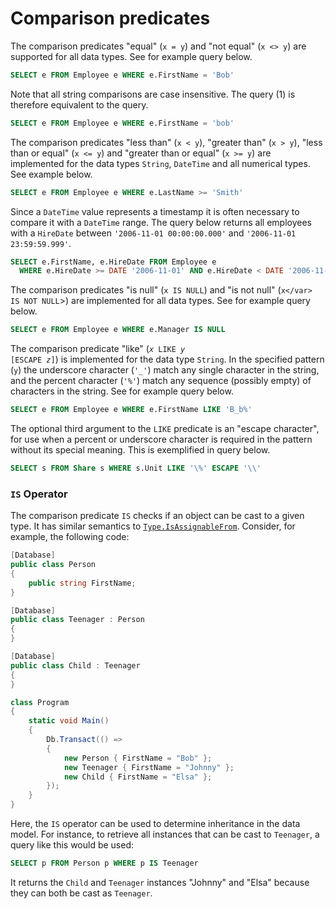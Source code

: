 # Comparison predicates

The comparison predicates "equal" (`x = y`) and "not equal" (`x <> y`) are supported for all data types. See for example query below.

```sql
SELECT e FROM Employee e WHERE e.FirstName = 'Bob'
```
Note that all string comparisons are case insensitive. The query (1) is therefore equivalent to the query.

```sql
SELECT e FROM Employee e WHERE e.FirstName = 'bob'
```

The comparison predicates "less than" (`x < y`), "greater than" (`x > y`), "less than or equal" (`x <= y`) and "greater than or equal" (`x >= y`) are implemented for the data types `String`, `DateTime` and all numerical types. See example below.

```sql
SELECT e FROM Employee e WHERE e.LastName >= 'Smith'
```

Since a <code>DateTime</code> value represents a timestamp it is often necessary to compare it with a <code>DateTime</code> range. The query below returns all employees with a <code>HireDate</code> between <code>'2006-11-01 00:00:00.000'</code> and <code>'2006-11-01 23:59:59.999'</code>.

```sql
SELECT e.FirstName, e.HireDate FROM Employee e
  WHERE e.HireDate >= DATE '2006-11-01' AND e.HireDate < DATE '2006-11-02'
```

The comparison predicates "is null" (`x IS NULL`) and "is not null" (`x</var> IS NOT NULL`>) are implemented for all data types. See for example query below.

```sql
SELECT e FROM Employee e WHERE e.Manager IS NULL
```

The comparison predicate "like" (<code><var>x</var> LIKE <var>y</var> [ESCAPE <var>z</var>]</code>) is implemented for the data type <code>String</code>. In the specified pattern (`y`) the underscore character (<code>'_'</code>) match any single character in the string, and the percent character (`'%'`) match any sequence (possibly empty) of characters in the string. See for example query below.

```sql
SELECT e FROM Employee e WHERE e.FirstName LIKE 'B_b%'
```

The optional third argument to the <code>LIKE</code> predicate is an "escape character", for use when a percent or underscore character is required in the pattern without its special meaning. This is exemplified in query below.

```sql
SELECT s FROM Share s WHERE s.Unit LIKE '\%' ESCAPE '\\'
```

### `IS` Operator

The comparison predicate `IS` checks if an object can be cast to a given type. It has similar semantics to [`Type.IsAssignableFrom`](https://msdn.microsoft.com/en-us/library/system.type.isassignablefrom.aspx). Consider, for example, the following code:

```cs
[Database]
public class Person
{
    public string FirstName;
}

[Database]
public class Teenager : Person
{
}

[Database]
public class Child : Teenager
{
}

class Program
{
    static void Main()
    {
        Db.Transact(() =>
        {
            new Person { FirstName = "Bob" };
            new Teenager { FirstName = "Johnny" };
            new Child { FirstName = "Elsa" };
        });
    }
}
```
Here, the `IS` operator can be used to determine inheritance in the data model. For instance, to retrieve all instances that can be cast to `Teenager`, a query like this would be used:

```sql
SELECT p FROM Person p WHERE p IS Teenager
```
It returns the `Child` and `Teenager` instances "Johnny" and "Elsa" because they can both be cast as `Teenager`.

<!--
<p><strong>The current implementation of <code>LIKE</code> is not
optimized and in general the optimizer cannot make use of indexes on
<code>LIKE</code> conditions. Therefore they should be used very restrictively.</strong></p>
-->
